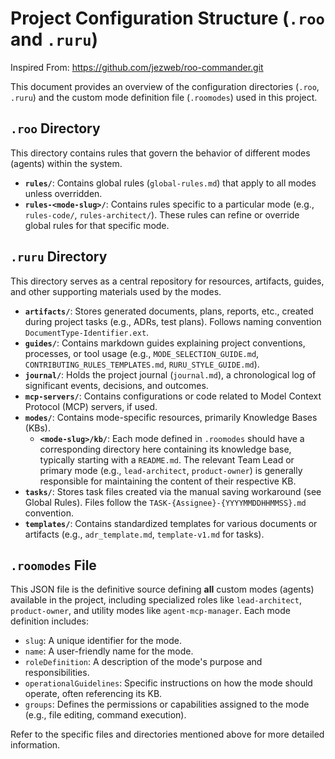 # Project Configuration Structure (`.roo` and `.ruru`)

Inspired From: https://github.com/jezweb/roo-commander.git

This document provides an overview of the configuration directories (`.roo`, `.ruru`) and the custom mode definition file (`.roomodes`) used in this project.

## `.roo` Directory

This directory contains rules that govern the behavior of different modes (agents) within the system.

*   **`rules/`**: Contains global rules (`global-rules.md`) that apply to all modes unless overridden.
*   **`rules-<mode-slug>/`**: Contains rules specific to a particular mode (e.g., `rules-code/`, `rules-architect/`). These rules can refine or override global rules for that specific mode.

## `.ruru` Directory

This directory serves as a central repository for resources, artifacts, guides, and other supporting materials used by the modes.

*   **`artifacts/`**: Stores generated documents, plans, reports, etc., created during project tasks (e.g., ADRs, test plans). Follows naming convention `DocumentType-Identifier.ext`.
*   **`guides/`**: Contains markdown guides explaining project conventions, processes, or tool usage (e.g., `MODE_SELECTION_GUIDE.md`, `CONTRIBUTING_RULES_TEMPLATES.md`, `RURU_STYLE_GUIDE.md`).
*   **`journal/`**: Holds the project journal (`journal.md`), a chronological log of significant events, decisions, and outcomes.
*   **`mcp-servers/`**: Contains configurations or code related to Model Context Protocol (MCP) servers, if used.
*   **`modes/`**: Contains mode-specific resources, primarily Knowledge Bases (KBs).
    *   **`<mode-slug>/kb/`**: Each mode defined in `.roomodes` should have a corresponding directory here containing its knowledge base, typically starting with a `README.md`. The relevant Team Lead or primary mode (e.g., `lead-architect`, `product-owner`) is generally responsible for maintaining the content of their respective KB.
*   **`tasks/`**: Stores task files created via the manual saving workaround (see Global Rules). Files follow the `TASK-{Assignee}-{YYYYMMDDHHMMSS}.md` convention.
*   **`templates/`**: Contains standardized templates for various documents or artifacts (e.g., `adr_template.md`, `template-v1.md` for tasks).

## `.roomodes` File

This JSON file is the definitive source defining **all** custom modes (agents) available in the project, including specialized roles like `lead-architect`, `product-owner`, and utility modes like `agent-mcp-manager`. Each mode definition includes:

*   `slug`: A unique identifier for the mode.
*   `name`: A user-friendly name for the mode.
*   `roleDefinition`: A description of the mode's purpose and responsibilities.
*   `operationalGuidelines`: Specific instructions on how the mode should operate, often referencing its KB.
*   `groups`: Defines the permissions or capabilities assigned to the mode (e.g., file editing, command execution).

Refer to the specific files and directories mentioned above for more detailed information.
